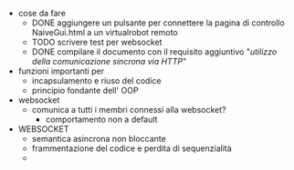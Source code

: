 - cose da fare
	- DONE aggiungere un pulsante per connettere la pagina di controllo NaiveGui.html a un virtualrobot remoto
	- TODO scrivere test per websocket
	- DONE compilare il documento con il requisito aggiuntivo "*utilizzo della comunicazione sincrona via HTTP*"
- funzioni importanti per
	- incapsulamento e riuso del codice
	- principio fondante dell' OOP
- websocket
	- comunica a tutti i membri connessi alla websocket?
		- comportamento non a default
- WEBSOCKET
	- semantica asincrona non bloccante
	- frammentazione del codice e perdita di sequenzialità
	-